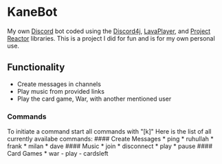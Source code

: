 # KaneBot
My own [Discord](https://discord.com/) bot coded using the [Discord4j](https://github.com/Discord4J/Discord4J), [LavaPlayer](https://github.com/sedmelluq/lavaplayer), 
and [Project Reactor](https://projectreactor.io/) libraries. This is a project I did for fun and is for my own personal use.

## Functionality
  * Create messages in channels
  * Play music from provided links
  * Play the card game, War, with another mentioned user
  ### Commands
  To initiate a command start all commands with "[k]"
  Here is the list of all currently availabe commands:
    #### Create Messages
    * ping
    * ruhullah
    * frank
    * milan
    * dave
    #### Music
    * join
    * disconnect
    * play
    * pause
    #### Card Games
    * war
      - play
      - cardsleft
